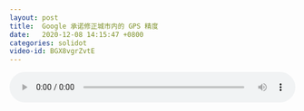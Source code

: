 ```yaml
---
layout: post
title:  Google 承诺修正城市内的 GPS 精度
date:   2020-12-08 14:15:47 +0800
categories: solidot
video-id: BGX8vgrZvtE
---
```


<audio src="/assets/6fe9c46005cb3eec1ac2ed218ddd85ee.mp3" style="width: 100%;" controls></audio>

